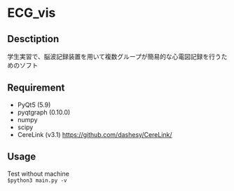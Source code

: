 # ECG_vis

## Desctiption
学生実習で、脳波記録装置を用いて複数グループが簡易的な心電図記録を行うためのソフト


## Requirement
- PyQt5 (5.9)
- pyqtgraph (0.10.0)
- numpy
- scipy
- CereLink (v3.1)  <https://github.com/dashesy/CereLink/>

## Usage
Test without machine  
`$python3 main.py -v`
